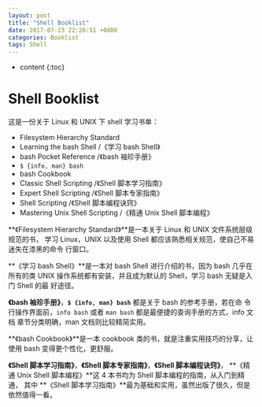 ```yaml
---
layout: post
title: "Shell Booklist"
date: 2017-07-23 22:26:51 +0800
categories: Booklist
tags: Shell
---
```


* content
{:toc}

# Shell Booklist

这是一份关于 Linux 和 UNIX 下 shell 学习书单：

+ Filesystem Hierarchy Standard
+ Learning the bash Shell /《学习 bash Shell》
+ bash Pocket Reference /《bash 袖珍手册》
+ `$ {info, man} bash`
+ bash Cookbook
+ Classic Shell Scripting /《Shell 脚本学习指南》
+ Expert Shell Scripting /《Shell 脚本专家指南》
+ Shell Scripting /《Shell 脚本编程诀窍》
+ Mastering Unix Shell Scripting /《精通 Unix Shell 脚本编程》

**《Filesystem Hierarchy Standard》**是一本关于 Linux 和 UNIX 文件系统层级规范的书，
学习 Linux，UNIX 以及使用 Shell 都应该熟悉相关规范，使自己不易迷失在漆黑的命令
行窗口。

**《学习 bash Shell》**是一本对 bash Shell 进行介绍的书，因为 bash 几乎在所有的类
 UNIX 操作系统都有安装，并且成为默认的 Shell，学习 bash 无疑是入门 Shell 的最
 好途径。

**《bash 袖珍手册》**，**`$ {info, man} bash`** 都是关于 bash 的参考手册，若在命
令行操作界面前，`info bash` 或者 `man bash` 都是最便捷的查询手册的方式，info 文档
章节分类明确，man 文档则比较精简实用。

**《bash Cookbook》**是一本 cookbook 类的书，就是注重实用技巧的分享，让使用 bash
 变得更个性化，更舒服。

**《Shell 脚本学习指南》**，**《Shell 脚本专家指南》**，**《Shell 脚本编程诀窍》**，
**《精通 Unix Shell 脚本编程》**这 4 本书均为 Shell 脚本编程的指南，从入门到精通，
其中 **《Shell 脚本学习指南》**最为基础和实用，虽然出版了很久，但是依然值得一看。
